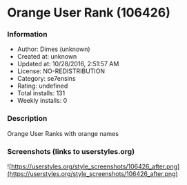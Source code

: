 # Orange User Rank (106426)

### Information
- Author: Dimes (unknown)
- Created at: unknown
- Updated at: 10/28/2016, 2:51:57 AM
- License: NO-REDISTRIBUTION
- Category: se7ensins
- Rating: undefined
- Total installs: 131
- Weekly installs: 0


### Description
Orange User Ranks with orange names


### Screenshots (links to userstyles.org)
![https://userstyles.org/style_screenshots/106426_after.png](https://userstyles.org/style_screenshots/106426_after.png)


